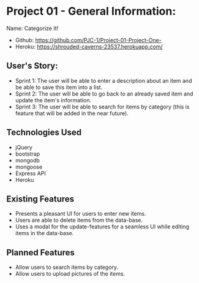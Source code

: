 # Project 01 - General Information:

Name: Categorize It!
* Github: https://github.com/PJC-1/Project-01-Project-One-
* Heroku: https://shrouded-caverns-23537.herokuapp.com/


## User's Story:

* Sprint 1: The user will be able to enter a description about an item and be able to save this item into a list.
* Sprint 2: The user will be able to go back to an already saved item and update the item's information.
* Sprint 3: The user will be able to search for items by category (this is feature that will be added in the near future).


## Technologies Used

* jQuery
* bootstrap
* mongodb
* mongoose
* Express API
* Heroku


## Existing Features

* Presents a pleasant UI for users to enter new items.
* Users are able to delete items from the data-base.
* Uses a modal for the update-features for a seamless UI while editing items in the data-base.


## Planned Features

* Allow users to search items by category.
* Allow users to upload pictures of the items.
